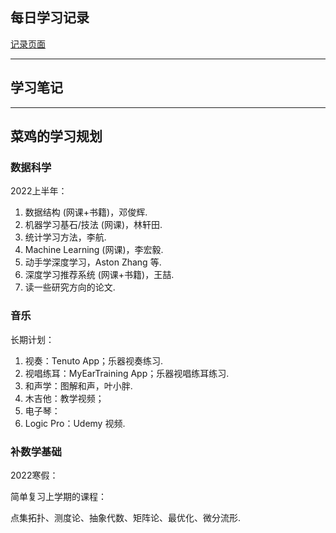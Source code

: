 ## 每日学习记录

[记录页面](./records.html)

---

## 学习笔记

---

## 菜鸡的学习规划

### 数据科学
2022上半年：
1. 数据结构 (网课+书籍)，邓俊辉.
2. 机器学习基石/技法 (网课)，林轩田.
3. 统计学习方法，李航.
4. Machine Learning (网课)，李宏毅.
5. 动手学深度学习，Aston Zhang 等.
6. 深度学习推荐系统 (网课+书籍)，王喆.
7. 读一些研究方向的论文.

### 音乐
长期计划：
1. 视奏：Tenuto App；乐器视奏练习.
2. 视唱练耳：MyEarTraining App；乐器视唱练耳练习.
3. 和声学：图解和声，叶小胖.
4. 木吉他：教学视频；
5. 电子琴：
6. Logic Pro：Udemy 视频.

### 补数学基础
2022寒假：

简单复习上学期的课程：

点集拓扑、测度论、抽象代数、矩阵论、最优化、微分流形.







